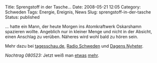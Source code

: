 Title: Sprengstoff in der Tasche...
Date: 2008-05-21 12:05
Category: Schweden
Tags: Energie, Ereignis, News
Slug: sprengstoff-in-der-tasche
Status: published

... hatte ein Mann, der heute Morgen ins Atomkraftwerk Oskarshamn
spazieren wollte. Angeblich nur in kleiner Menge und nicht in der
Absicht, einen Anschlag zu verüben. Näheres wird wohl bald zu hören
sein.

Mehr dazu bei
[tagesschau.de](http://www.tagesschau.de/ausland/schweden4.html), [Radio
Schweden](http://www.sr.se/cgi-bin/international/nyhetssidor/artikel.asp?nyheter=1&programid=2108&Artikel=2084926)
und [Dagens
Nyheter](http://www.dn.se/DNet/jsp/polopoly.jsp?d=147&a=771906).

*Nachtrag 080523:* Jetzt weiß man
[etwas](http://www.sr.se/cgi-bin/international/nyhetssidor/artikel.asp?nyheter=1&programid=2108&Artikel=2088550)
[mehr](http://www.sr.se/cgi-bin/international/nyhetssidor/artikel.asp?nyheter=1&programid=2108&Artikel=2089951).

